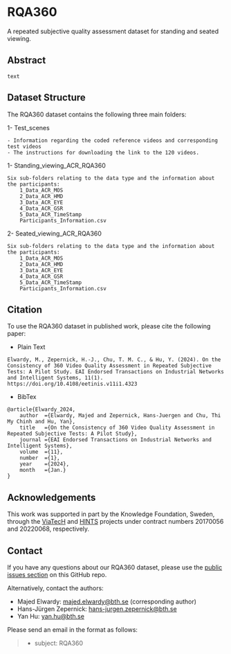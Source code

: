 # RQA360
A repeated subjective quality assessment dataset for standing and seated viewing.



## Abstract
```
text
```


## Dataset Structure
The RQA360 dataset contains the following three main folders:

1- Test_scenes

	- Information regarding the coded reference videos and corresponding test videos
	- The instructions for downloading the link to the 120 videos.
	
1- Standing_viewing_ACR_RQA360

	Six sub-folders relating to the data type and the information about the participants:
		1_Data_ACR_MOS
		2_Data_ACR_HMD
		3_Data_ACR_EYE
		4_Data_ACR_GSR
		5_Data_ACR_TimeStamp
		Participants_Information.csv

2- Seated_viewing_ACR_RQA360

	Six sub-folders relating to the data type and the information about the participants:
		1_Data_ACR_MOS
		2_Data_ACR_HMD
		3_Data_ACR_EYE
		4_Data_ACR_GSR
		5_Data_ACR_TimeStamp
		Participants_Information.csv



## Citation
To use the RQA360 dataset in published work, please cite the following paper:


- Plain Text
```
Elwardy, M., Zepernick, H.-J., Chu, T. M. C., & Hu, Y. (2024). On the Consistency of 360 Video Quality Assessment in Repeated Subjective Tests: A Pilot Study. EAI Endorsed Transactions on Industrial Networks and Intelligent Systems, 11(1). https://doi.org/10.4108/eetinis.v11i1.4323
```

- BibTex
```
@article{Elwardy_2024, 
	author	={Elwardy, Majed and Zepernick, Hans-Juergen and Chu, Thi My Chinh and Hu, Yan},
	title	={On the Consistency of 360 Video Quality Assessment in Repeated Subjective Tests: A Pilot Study}, 
	journal	={EAI Endorsed Transactions on Industrial Networks and Intelligent Systems},
	volume	={11}, 
	number	={1},   
	year	={2024}, 
	month	={Jan.} 
}
```




## Acknowledgements
This work was supported in part by the Knowledge Foundation, Sweden, through the  [ViaTecH](https://a.bth.se/viatech-synergy/)  and [HINTS](https://a.bth.se/hints/) projects under contract numbers 20170056 and 20220068, respectively.

## Contact
If you have any questions about our RQA360 dataset, please use the [public issues section](https://github.com/MajedElwardy/RQA360/issues) on this GitHub repo. 

Alternatively, contact the authors:
- Majed Elwardy: majed.elwardy@bth.se (corresponding author)
- Hans-Jürgen Zepernick: hans-jurgen.zepernick@bth.se
- Yan Hu: yan.hu@bth.se

Please send an email in the format as follows:

> * subject: RQA360


